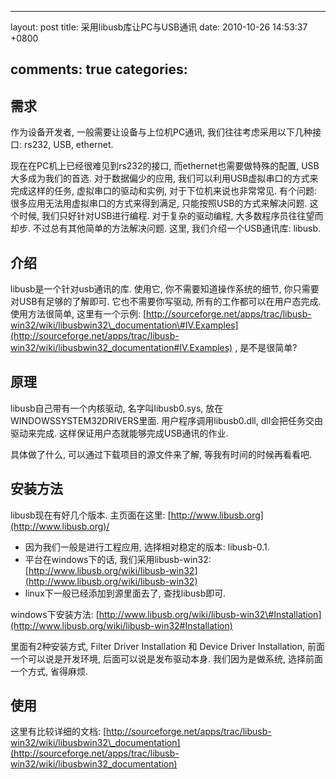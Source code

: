 
---
layout: post
title: 采用libusb库让PC与USB通讯
date: 2010-10-26 14:53:37 +0800

comments: true
categories: 
---

需求
----

作为设备开发者, 一般需要让设备与上位机PC通讯,
我们往往考虑采用以下几种接口: rs232, USB, ethernet.

现在在PC机上已经很难见到rs232的接口, 而ethernet也需要做特殊的配置,
USB大多成为我们的首选. 对于数据偏少的应用,
我们可以利用USB虚拟串口的方式来完成这样的任务, 虚拟串口的驱动和实例,
对于下位机来说也非常常见. 有个问题:
很多应用无法用虚拟串口的方式来得到满足, 只能按照USB的方式来解决问题.
这个时候, 我们只好针对USB进行编程. 对于复杂的驱动编程,
大多数程序员往往望而却步. 不过总有其他简单的方法解决问题. 这里,
我们介绍一个USB通讯库: libusb.

介绍
----

libusb是一个针对usb通讯的库. 使用它, 你不需要知道操作系统的细节,
你只需要对USB有足够的了解即可. 它也不需要你写驱动,
所有的工作都可以在用户态完成. 使用方法很简单, 这里有一个示例:
[http://sourceforge.net/apps/trac/libusb-win32/wiki/libusbwin32\_documentation\#IV.Examples](http://sourceforge.net/apps/trac/libusb-win32/wiki/libusbwin32_documentation#IV.Examples)
, 是不是很简单?

原理
----

libusb自己带有一个内核驱动, 名字叫libusb0.sys,
放在WINDOWSSYSTEM32DRIVERS里面. 用户程序调用libusb0.dll,
dll会把任务交由驱动来完成. 这样保证用户态就能够完成USB通讯的作业.

具体做了什么, 可以通过下载项目的源文件来了解, 等我有时间的时候再看看吧.

安装方法
---------------------

libusb现在有好几个版本. 主页面在这里:
[http://www.libusb.org](http://www.libusb.org)/

-   因为我们一般是进行工程应用, 选择相对稳定的版本: libusb-0.1.
-   平台在windows下的话, 我们采用libusb-win32: [http://www.libusb.org/wiki/libusb-win32](http://www.libusb.org/wiki/libusb-win32)
-   linux下一般已经添加到源里面去了, 查找libusb即可.

windows下安装方法: [http://www.libusb.org/wiki/libusb-win32\#Installation](http://www.libusb.org/wiki/libusb-win32#Installation)

里面有2种安装方式, Filter Driver Installation 和 Device Driver
Installation, 前面一个可以说是开发环境, 后面可以说是发布驱动本身.
我们因为是做系统, 选择前面一个方式, 省得麻烦.

使用
----

这里有比较详细的文档:
[http://sourceforge.net/apps/trac/libusb-win32/wiki/libusbwin32\_documentation](http://sourceforge.net/apps/trac/libusb-win32/wiki/libusbwin32_documentation)
